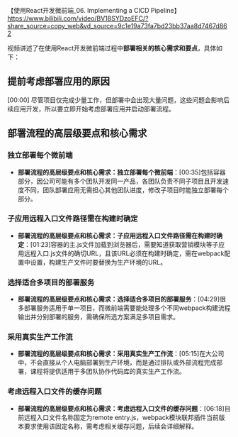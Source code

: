 【使用React开发微前端_06. Implementing a CICD Pipeline】 https://www.bilibili.com/video/BV18SYDzoEFC/?share_source=copy_web&vd_source=9c1e19a73fa7bd23bb37aa8d7467d862


视频讲述了在使用React开发微前端过程中**部署相关的核心需求和要点**，具体如下：


## 提前考虑部署应用的原因
[00:00]
尽管项目仅完成少量工作，但部署中会出现大量问题，这些问题会影响后续应用开发，所以要立即开始考虑部署应用并启动部署流程。

## 部署流程的高层级要点和核心需求
### 独立部署每个微前端
- **部署流程的高层级要点和核心需求：独立部署每个微前端**：[00:35]包括容器部分，因公司可能有多个团队开发同一产品，各团队负责不同子项目且开发速度不同，团队部署应用无需担心其他团队进度，修改子项目时能独立部署每个部分。

### 子应用远程入口文件路径需在构建时确定
- **部署流程的高层级要点和核心需求：子应用远程入口文件路径需在构建时确定**：[01:23]容器的主.js文件加载到浏览器后，需要知道获取营销模块等子应用远程入口.js文件的确切URL，且该URL必须在构建时确定，需在webpack配置中设置，构建生产文件时要替换为生产环境的URL。

### 选择适合多项目的部署服务
- **部署流程的高层级要点和核心需求：选择适合多项目的部署服务**：[04:29]很多部署服务适用于单一项目，而微前端需要能处理多个不同webpack构建流程输出并分别部署的服务，需确保所选方案满足多项目需求。

### 采用真实生产工作流
- **部署流程的高层级要点和核心需求：采用真实生产工作流**：[05:15]在大公司中，不会直接从个人电脑部署到生产环境，而是通过排队或外部流程完成部署，课程将提供适用于多团队协作代码库的真实生产工作流。

### 考虑远程入口文件的缓存问题
- **部署流程的高层级要点和核心需求：考虑远程入口文件的缓存问题**：[06:18]目前远程入口文件名称固定为remote entry.js，webpack模块联邦插件当前版本要求使用该固定名称，需考虑相关缓存问题，后续会详细解释。